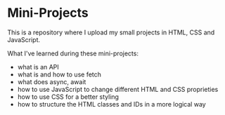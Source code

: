 # Mini-Projects
This is a repository where I upload my small projects in HTML, CSS and JavaScript.

What I've learned during these mini-projects:
- what is an API
- what is and how to use fetch
- what does async, await
- how to use JavaScript to change different HTML and CSS proprieties
- how to use CSS for a better styling
- how to structure the HTML classes and IDs in a more logical way
